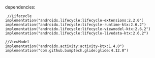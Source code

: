dependencies:

     //Lifecycle
    implementation("androidx.lifecycle:lifecycle-extensions:2.2.0")
    implementation("androidx.lifecycle:lifecycle-runtime-ktx:2.6.2")
    implementation("androidx.lifecycle:lifecycle-viewmodel-ktx:2.6.2")
    implementation("androidx.lifecycle:lifecycle-livedata-ktx:2.6.2")

    //ViewModel
    implementation("androidx.activity:activity-ktx:1.4.0")
    implementation("com.github.bumptech.glide:glide:4.12.0")
